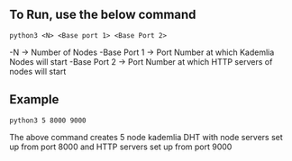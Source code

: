 



## To Run, use the below command

    python3 <N> <Base port 1> <Base Port 2>
-N -> Number of Nodes
-Base Port 1 -> Port Number at which Kademlia Nodes will start
-Base Port 2 -> Port Number at which HTTP servers of nodes will start

## Example

    python3 5 8000 9000

The above command creates 5 node kademlia DHT with node servers set up from port 8000 and HTTP servers set up from port 9000

